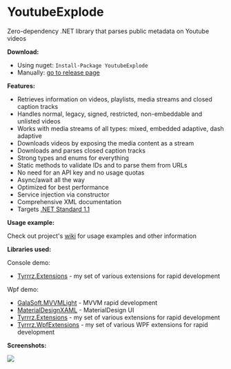 YoutubeExplode
===================


Zero-dependency .NET library that parses public metadata on Youtube videos


**Download:**

- Using nuget: `Install-Package YoutubeExplode`
- Manually: [go to release page](https://github.com/Tyrrrz/YoutubeExplode/releases)

**Features:**

- Retrieves information on videos, playlists, media streams and closed caption tracks
- Handles normal, legacy, signed, restricted, non-embeddable and unlisted videos
- Works with media streams of all types: mixed, embedded adaptive, dash adaptive
- Downloads videos by exposing the media content as a stream
- Downloads and parses closed caption tracks
- Strong types and enums for everything
- Static methods to validate IDs and to parse them from URLs
- No need for an API key and no usage quotas
- Async/await all the way
- Optimized for best performance
- Service injection via constructor
- Comprehensive XML documentation
- Targets [.NET Standard 1.1](https://github.com/dotnet/standard/blob/master/docs/versions.md)

**Usage example:**

Check out project's [wiki](https://github.com/Tyrrrz/YoutubeExplode/wiki) for usage examples and other information

**Libraries used:**

Console demo:

- [Tyrrrz.Extensions](https://github.com/Tyrrrz/Extensions) - my set of various extensions for rapid development

Wpf demo:

- [GalaSoft.MVVMLight](http://www.mvvmlight.net) - MVVM rapid development
- [MaterialDesignXAML](https://github.com/ButchersBoy/MaterialDesignInXamlToolkit) - MaterialDesign UI
- [Tyrrrz.Extensions](https://github.com/Tyrrrz/Extensions) - my set of various extensions for rapid development
- [Tyrrrz.WpfExtensions](https://github.com/Tyrrrz/WpfExtensions) - my set of various WPF extensions for rapid development
 
**Screenshots:**

![](http://www.tyrrrz.me/projects/images/ytexplode_1.png)
